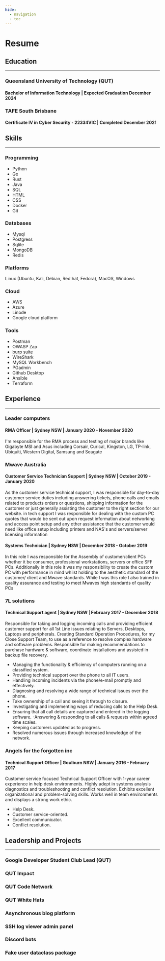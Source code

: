 ```yaml
---
hide:
  - navigation
  - toc
---
```


# Resume

## Education
---

### Queensland University of Technology (QUT)
#### Bachelor of Information Technology | Expected Graduation December 2024

### TAFE South Brisbane
#### Certificate IV in Cyber Security - 22334VIC | Completed December 2021

## Skills
---
### Programming
- Python
- Go
- Rust
- Java
- SQL
- HTML
- CSS
- Docker
- Git 

### Databases
- Mysql
- Postgress
- Sqlite
- MongoDB
- Redis

### Platforms 
Linux (Ubuntu, Kali, Debian, Red hat, Fedora), MacOS, Windows

### Cloud
- AWS
- Azure
- Linode
- Google cloud platform 

### Tools
- Postman 
- OWASP Zap
- burp suite
- WireShark 
- MySQL Workbench
- PGadmin
- Github Desktop
- Ansible
- Terraform


## Experience
---
### Leader computers 
#### RMA Officer | Sydney NSW | January 2020 - November 2020
I'm responsible for the RMA process and testing of major brands like Gigabyte
MSI and Asus including Corsair, Curical, Kingston, LG, TP-link, Ubiquiti,
Western Digital, Samsung and Seagate

### Mwave Australia  
#### Customer Service Technician Support | Sydney NSW | October 2019 - January 2020 
As the customer service technical support, I was responsible for day-to-day
customer service duties including answering tickets, phone calls and emails
related to products orders or questions, shipping information for the customer
or just generally assisting the customer to the right section for our website.
in tech support I was responsible for dealing with the custom PC quotes that
would be sent out upon request information about networking and access point
setup and any other assistance that the customer would need like office setup
including printers and NAS's and servers/server licensing information

#### Systems Technician | Sydney NSW | December 2018 - October 2019
In this role I was responsible for the Assembly of customer/client PCs whether
it be consumer, professional workstations, servers or office SFF PCs.
Additionally in this role it was my responsibility to create the custom PC with
performance in mind whilst holding to the aesthetic standard of the customer/
client and Mwave standards.
While I was this role I also trained in quality assurance and testing to meet
Mwaves high standards of quality PCs

### 7L solutions
#### Technical Support agent | Sydney NSW | February 2017 - December 2018
Responsible for taking and logging incoming calls and providing efficient
customer support for all
1st Line issues relating to Servers, Desktops, Laptops and peripherals.
Creating Standard Operation
Procedures, for my Close Support Team, to use as a reference to resolve
complex hardware and
software problems. Responsible for making recommendations to purchase
hardware & software,
coordinate installations and assisted in backup file recovery.

- Managing the functionality & efficiency of computers running on a classified
system.
- Providing technical support over the phone to all IT users.
- Handling incoming incidents via the phone/e-mail promptly and effectively.
- Diagnosing and resolving a wide range of technical issues over the phone.
- Take ownership of a call and seeing it through to closure.
- Investigating and implementing ways of reducing calls to the Help Desk.
- Ensuring that all call details are captured and entered in the logging
software.
 -Answering & responding to all calls & requests within agreed time scales.
- Keeping customers updated as to progress.
- Resolved numerous issues through increased knowledge of the network. 

### Angels for the forgotten inc
#### Technical Support Officer | Goulburn NSW | January 2016 - February 2017
Customer service focused Technical Support Officer with 1-year
career experience in help desk environments. Highly adept in systems analysis
diagnostics and troubleshooting and conflict resolution.
Exhibits excellent organizational and problem-solving skills. Works well in team
environments and displays a strong work ethic.

- Help Desk.
- Customer service-oriented.
- Excellent communicator.
- Conflict resolution.
## Leadership and Projects
---
### Google Developer Student Club Lead (QUT)

### QUT Impact

### QUT Code Network

### QUT White Hats

### Asynchronous blog platform

### SSH log viewer admin panel

### Discord bots

### Fake user dataclass package
